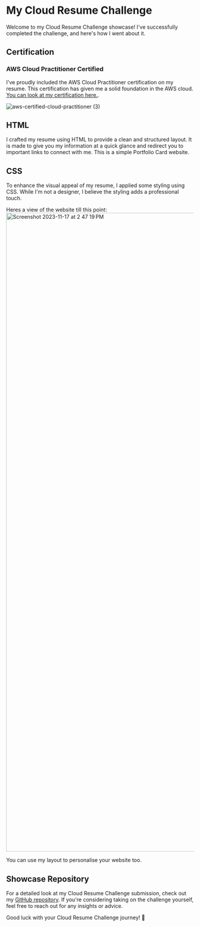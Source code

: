 # My Cloud Resume Challenge

Welcome to my Cloud Resume Challenge showcase! I've successfully completed the challenge, and here's how I went about it.

## Certification

### AWS Cloud Practitioner Certified

I've proudly included the AWS Cloud Practitioner certification on my resume. This certification has given me a solid foundation in the AWS cloud. [You can look at my certification here.](https://www.credly.com/badges/2e4f93ef-b22d-4083-b70b-ef081f17629a/public_url).

![aws-certified-cloud-practitioner (3)](https://github.com/JoelSamson/Cloud-Resume-Challenge/assets/55976489/b4bdfe1e-50d9-4b61-be51-1d872ef39839)



## HTML

I crafted my resume using HTML to provide a clean and structured layout. It is made to give you my information at a quick glance and redirect you to important links to connect with me. This is a simple Portfolio Card website.


## CSS

To enhance the visual appeal of my resume, I applied some styling using CSS. While I'm not a designer, I believe the styling adds a professional touch. 

Heres a view of the website till this point:
<img width="1710" alt="Screenshot 2023-11-17 at 2 47 19 PM" src="https://github.com/JoelSamson/Cloud-Resume-Challenge/assets/55976489/74e94e86-40ba-4614-8cf1-2eec01be339a">


You can use my layout to personalise your website too.

## Showcase Repository

For a detailed look at my Cloud Resume Challenge submission, check out my [GitHub repository](https://github.com/your-username/cloud-resume-challenge). If you're considering taking on the challenge yourself, feel free to reach out for any insights or advice.

Good luck with your Cloud Resume Challenge journey! 🚀
